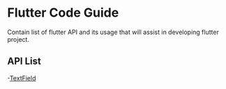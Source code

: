 # Flutter Code Guide

Contain list of flutter API and its usage that will assist in developing flutter project.

## API List
-[TextField](https://medium.com/flutter-community/a-visual-guide-to-input-decorations-for-flutter-textfield-706cf1877e25)